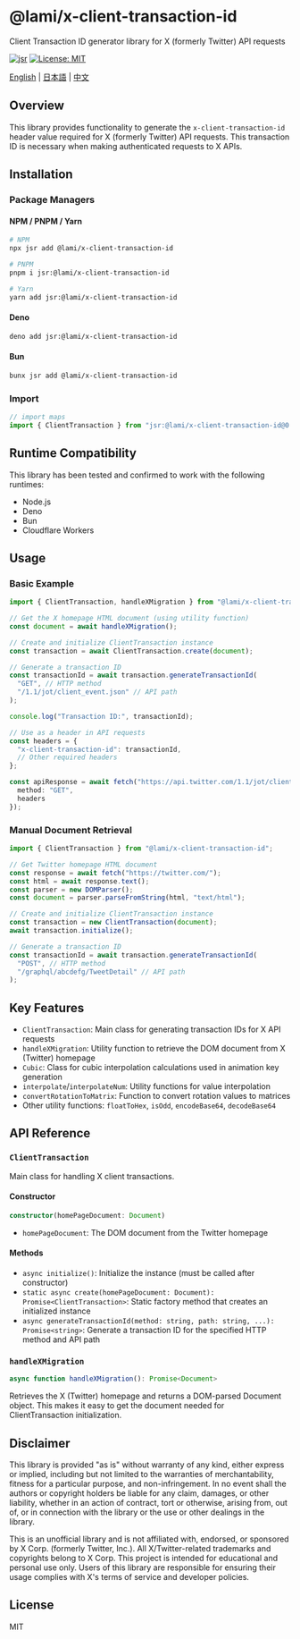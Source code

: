 # @lami/x-client-transaction-id

Client Transaction ID generator library for X (formerly Twitter) API requests

[![jsr](https://jsr.io/badges/@lami/x-client-transaction-id)](https://jsr.io/@lami/x-client-transaction-id)
[![License: MIT](https://img.shields.io/badge/License-MIT-yellow.svg)](https://opensource.org/licenses/MIT)

[English](README.md) | [日本語](README_JA.md) | [中文](README_CN.md)

## Overview

This library provides functionality to generate the `x-client-transaction-id` header value required for X (formerly Twitter) API requests. This transaction ID is necessary when making authenticated requests to X APIs.

## Installation

### Package Managers

#### NPM / PNPM / Yarn
```bash
# NPM
npx jsr add @lami/x-client-transaction-id

# PNPM
pnpm i jsr:@lami/x-client-transaction-id

# Yarn
yarn add jsr:@lami/x-client-transaction-id
```

#### Deno
```bash
deno add jsr:@lami/x-client-transaction-id
```

#### Bun
```bash
bunx jsr add @lami/x-client-transaction-id
```

### Import

```ts
// import maps
import { ClientTransaction } from "jsr:@lami/x-client-transaction-id@0.1.0";
```

## Runtime Compatibility

This library has been tested and confirmed to work with the following runtimes:
- Node.js
- Deno
- Bun
- Cloudflare Workers

## Usage

### Basic Example

```ts
import { ClientTransaction, handleXMigration } from "@lami/x-client-transaction-id";

// Get the X homepage HTML document (using utility function)
const document = await handleXMigration();

// Create and initialize ClientTransaction instance
const transaction = await ClientTransaction.create(document);

// Generate a transaction ID
const transactionId = await transaction.generateTransactionId(
  "GET", // HTTP method
  "/1.1/jot/client_event.json" // API path
);

console.log("Transaction ID:", transactionId);

// Use as a header in API requests
const headers = {
  "x-client-transaction-id": transactionId,
  // Other required headers
};

const apiResponse = await fetch("https://api.twitter.com/1.1/jot/client_event.json", {
  method: "GET",
  headers
});
```

### Manual Document Retrieval

```ts
import { ClientTransaction } from "@lami/x-client-transaction-id";

// Get Twitter homepage HTML document
const response = await fetch("https://twitter.com/");
const html = await response.text();
const parser = new DOMParser();
const document = parser.parseFromString(html, "text/html");

// Create and initialize ClientTransaction instance
const transaction = new ClientTransaction(document);
await transaction.initialize();

// Generate a transaction ID
const transactionId = await transaction.generateTransactionId(
  "POST", // HTTP method
  "/graphql/abcdefg/TweetDetail" // API path
);
```

## Key Features

- `ClientTransaction`: Main class for generating transaction IDs for X API requests
- `handleXMigration`: Utility function to retrieve the DOM document from X (Twitter) homepage
- `Cubic`: Class for cubic interpolation calculations used in animation key generation
- `interpolate`/`interpolateNum`: Utility functions for value interpolation
- `convertRotationToMatrix`: Function to convert rotation values to matrices
- Other utility functions: `floatToHex`, `isOdd`, `encodeBase64`, `decodeBase64`

## API Reference

### `ClientTransaction`

Main class for handling X client transactions.

#### Constructor

```ts
constructor(homePageDocument: Document)
```

- `homePageDocument`: The DOM document from the Twitter homepage

#### Methods

- `async initialize()`: Initialize the instance (must be called after constructor)
- `static async create(homePageDocument: Document): Promise<ClientTransaction>`: Static factory method that creates an initialized instance
- `async generateTransactionId(method: string, path: string, ...): Promise<string>`: Generate a transaction ID for the specified HTTP method and API path

### `handleXMigration`

```ts
async function handleXMigration(): Promise<Document>
```

Retrieves the X (Twitter) homepage and returns a DOM-parsed Document object. This makes it easy to get the document needed for ClientTransaction initialization.

## Disclaimer

This library is provided "as is" without warranty of any kind, either express or implied, including but not limited to the warranties of merchantability, fitness for a particular purpose, and non-infringement. In no event shall the authors or copyright holders be liable for any claim, damages, or other liability, whether in an action of contract, tort or otherwise, arising from, out of, or in connection with the library or the use or other dealings in the library.

This is an unofficial library and is not affiliated with, endorsed, or sponsored by X Corp. (formerly Twitter, Inc.). All X/Twitter-related trademarks and copyrights belong to X Corp. This project is intended for educational and personal use only. Users of this library are responsible for ensuring their usage complies with X's terms of service and developer policies.

## License

MIT